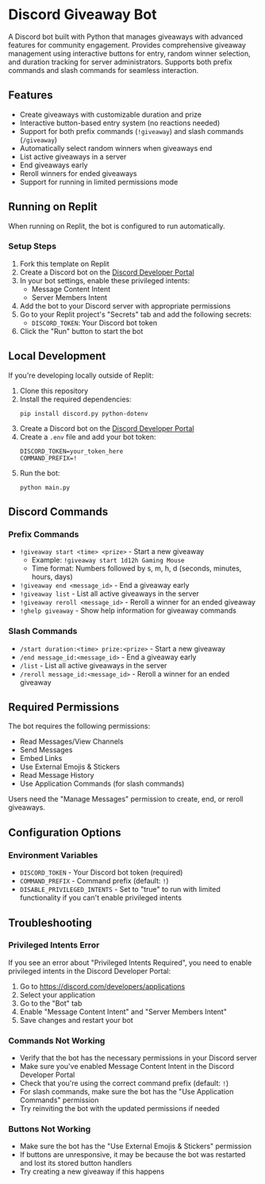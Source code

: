 # Discord Giveaway Bot

A Discord bot built with Python that manages giveaways with advanced features for community engagement. Provides comprehensive giveaway management using interactive buttons for entry, random winner selection, and duration tracking for server administrators. Supports both prefix commands and slash commands for seamless interaction.

## Features

- Create giveaways with customizable duration and prize
- Interactive button-based entry system (no reactions needed)
- Support for both prefix commands (`!giveaway`) and slash commands (`/giveaway`)
- Automatically select random winners when giveaways end
- List active giveaways in a server
- End giveaways early
- Reroll winners for ended giveaways
- Support for running in limited permissions mode

## Running on Replit

When running on Replit, the bot is configured to run automatically.

### Setup Steps

1. Fork this template on Replit
2. Create a Discord bot on the [Discord Developer Portal](https://discord.com/developers/applications)
3. In your bot settings, enable these privileged intents:
   - Message Content Intent
   - Server Members Intent
4. Add the bot to your Discord server with appropriate permissions
5. Go to your Replit project's "Secrets" tab and add the following secrets:
   - `DISCORD_TOKEN`: Your Discord bot token
6. Click the "Run" button to start the bot

## Local Development

If you're developing locally outside of Replit:

1. Clone this repository
2. Install the required dependencies:
   ```
   pip install discord.py python-dotenv
   ```
3. Create a Discord bot on the [Discord Developer Portal](https://discord.com/developers/applications)
4. Create a `.env` file and add your bot token:
   ```
   DISCORD_TOKEN=your_token_here
   COMMAND_PREFIX=!
   ```
5. Run the bot:
   ```
   python main.py
   ```

## Discord Commands

### Prefix Commands
- `!giveaway start <time> <prize>` - Start a new giveaway
  - Example: `!giveaway start 1d12h Gaming Mouse`
  - Time format: Numbers followed by s, m, h, d (seconds, minutes, hours, days)
- `!giveaway end <message_id>` - End a giveaway early
- `!giveaway list` - List all active giveaways in the server
- `!giveaway reroll <message_id>` - Reroll a winner for an ended giveaway
- `!ghelp giveaway` - Show help information for giveaway commands

### Slash Commands
- `/start duration:<time> prize:<prize>` - Start a new giveaway
- `/end message_id:<message_id>` - End a giveaway early
- `/list` - List all active giveaways in the server
- `/reroll message_id:<message_id>` - Reroll a winner for an ended giveaway

## Required Permissions

The bot requires the following permissions:
- Read Messages/View Channels
- Send Messages
- Embed Links
- Use External Emojis & Stickers
- Read Message History
- Use Application Commands (for slash commands)

Users need the "Manage Messages" permission to create, end, or reroll giveaways.

## Configuration Options

### Environment Variables

- `DISCORD_TOKEN` - Your Discord bot token (required)
- `COMMAND_PREFIX` - Command prefix (default: `!`)
- `DISABLE_PRIVILEGED_INTENTS` - Set to "true" to run with limited functionality if you can't enable privileged intents

## Troubleshooting

### Privileged Intents Error
If you see an error about "Privileged Intents Required", you need to enable privileged intents in the Discord Developer Portal:

1. Go to https://discord.com/developers/applications
2. Select your application
3. Go to the "Bot" tab
4. Enable "Message Content Intent" and "Server Members Intent"
5. Save changes and restart your bot

### Commands Not Working
- Verify that the bot has the necessary permissions in your Discord server
- Make sure you've enabled Message Content Intent in the Discord Developer Portal
- Check that you're using the correct command prefix (default: `!`)
- For slash commands, make sure the bot has the "Use Application Commands" permission
- Try reinviting the bot with the updated permissions if needed

### Buttons Not Working
- Make sure the bot has the "Use External Emojis & Stickers" permission
- If buttons are unresponsive, it may be because the bot was restarted and lost its stored button handlers
- Try creating a new giveaway if this happens
